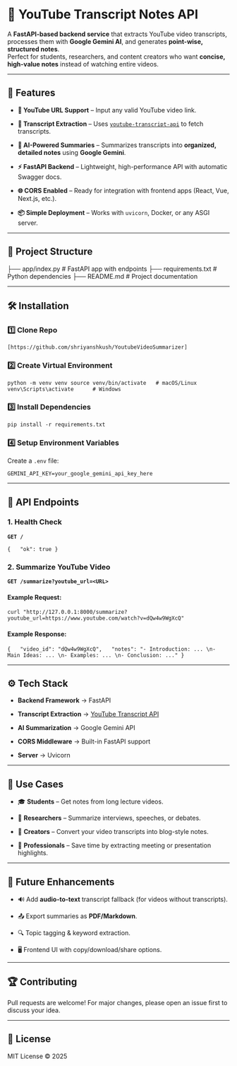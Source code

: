 # 📘 YouTube Transcript Notes API

A **FastAPI-based backend service** that extracts YouTube video transcripts, processes them with **Google Gemini AI**, and generates **point-wise, structured notes**.  
Perfect for students, researchers, and content creators who want **concise, high-value notes** instead of watching entire videos.

* * *

## 🚀 Features

*   **🎥 YouTube URL Support** – Input any valid YouTube video link.
    
*   **📝 Transcript Extraction** – Uses [`youtube-transcript-api`](https://pypi.org/project/youtube-transcript-api/) to fetch transcripts.
    
*   **🤖 AI-Powered Summaries** – Summarizes transcripts into **organized, detailed notes** using **Google Gemini**.
    
*   **⚡ FastAPI Backend** – Lightweight, high-performance API with automatic Swagger docs.
    
*   **🌐 CORS Enabled** – Ready for integration with frontend apps (React, Vue, Next.js, etc.).
    
*   **📦 Simple Deployment** – Works with `uvicorn`, Docker, or any ASGI server.
    

* * *

## 📂 Project Structure

├── app/index.py # FastAPI app with endpoints
├── requirements.txt # Python dependencies
├── README.md # Project documentation

* * *

## 🛠️ Installation

### 1️⃣ Clone Repo

`[https://github.com/shriyanshkush/YoutubeVideoSummarizer]`

### 2️⃣ Create Virtual Environment

`python -m venv venv source venv/bin/activate   # macOS/Linux venv\Scripts\activate      # Windows`

### 3️⃣ Install Dependencies

`pip install -r requirements.txt`

### 4️⃣ Setup Environment Variables

Create a `.env` file:

`GEMINI_API_KEY=your_google_gemini_api_key_here`

* * *

## 📌 API Endpoints

### 1\. Health Check

**`GET /`**

`{   "ok": true }`

### 2\. Summarize YouTube Video

**`GET /summarize?youtube_url=<URL>`**

#### Example Request:

`curl "http://127.0.0.1:8000/summarize?youtube_url=https://www.youtube.com/watch?v=dQw4w9WgXcQ"`

#### Example Response:

`{   "video_id": "dQw4w9WgXcQ",   "notes": "- Introduction: ... \n- Main Ideas: ... \n- Examples: ... \n- Conclusion: ..." }`

* * *

## ⚙️ Tech Stack

*   **Backend Framework** → FastAPI
    
*   **Transcript Extraction** → [YouTube Transcript API](https://pypi.org/project/youtube-transcript-api/)
    
*   **AI Summarization** → Google Gemini API
    
*   **CORS Middleware** → Built-in FastAPI support
    
*   **Server** → Uvicorn
    

* * *

## 📌 Use Cases

*   🎓 **Students** – Get notes from long lecture videos.
    
*   📰 **Researchers** – Summarize interviews, speeches, or debates.
    
*   🎥 **Creators** – Convert your video transcripts into blog-style notes.
    
*   💼 **Professionals** – Save time by extracting meeting or presentation highlights.
    

* * *

## 🔮 Future Enhancements

*   🔊 Add **audio-to-text** transcript fallback (for videos without transcripts).
    
*   📤 Export summaries as **PDF/Markdown**.
    
*   🔍 Topic tagging & keyword extraction.
    
*   🖥️ Frontend UI with copy/download/share options.
    

* * *

## 🏆 Contributing

Pull requests are welcome! For major changes, please open an issue first to discuss your idea.

* * *

## 📄 License

MIT License © 2025
